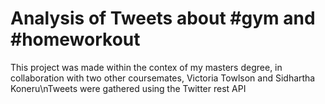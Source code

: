 # Analysis of Tweets about #gym and #homeworkout

This project was made within the contex of my masters degree, in collaboration with two other coursemates, Victoria Towlson and Sidhartha Koneru\nTweets were gathered using the Twitter rest API
